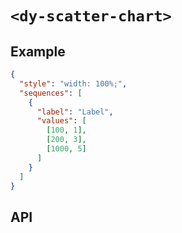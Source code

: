 # `<dy-scatter-chart>`

## Example

<gbp-example name="dy-scatter-chart" src="https://esm.sh/duoyun-ui/elements/scatter-chart">

```json
{
  "style": "width: 100%;",
  "sequences": [
    {
      "label": "Label",
      "values": [
        [100, 1],
        [200, 3],
        [1000, 5]
      ]
    }
  ]
}
```

</gbp-example>

## API

<gbp-api src="/src/elements/scatter-chart.ts"></gbp-api>
